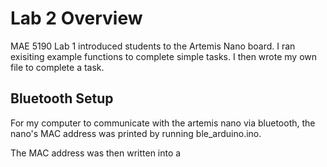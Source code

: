# Lab 2 Overview 
MAE 5190 Lab 1 introduced students to the Artemis Nano board. I ran exisiting example functions to complete simple tasks. I then wrote my own file to complete a task.

## Bluetooth Setup 
For my computer to communicate with the artemis nano via bluetooth, the nano's MAC address was printed by running ble_arduino.ino. 



The MAC address was then written into a 
